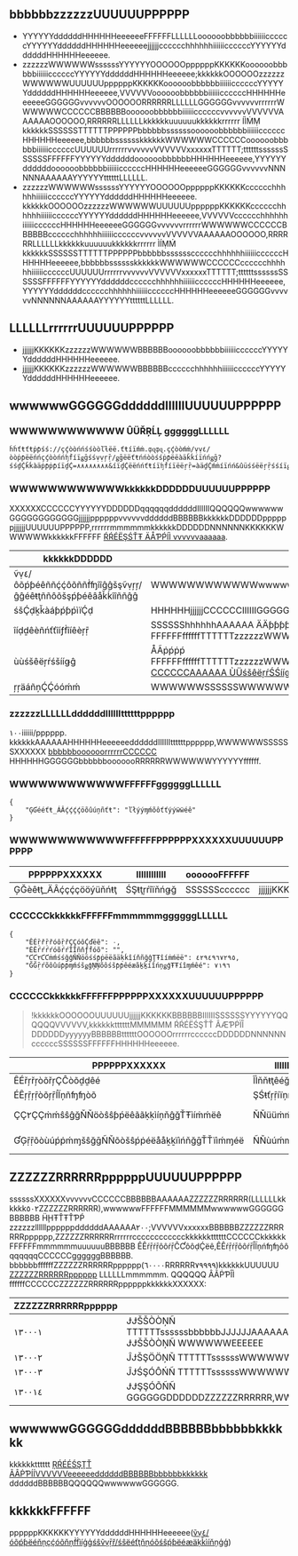 ## bbbbbbzzzzzzUUUUUUPPPPPP
- YYYYYYddddddHHHHHHeeeeeeFFFFFFLLLLLLoooooobbbbbbiiiiiiccccccYYYYYYddddddHHHHHHeeeeeejjjjjjcccccchhhhhhiiiiiiccccccYYYYYYddddddHHHHHHeeeeee.
- zzzzzzWWWWWWssssssYYYYYYOOOOOOppppppKKKKKKoooooobbbbbbiiiiiiccccccYYYYYYddddddHHHHHHeeeeee;kkkkkkOOOOOOzzzzzzWWWWWWUUUUUUppppppKKKKKKoooooobbbbbbiiiiiiccccccYYYYYYddddddHHHHHHeeeeee,VVVVVVoooooobbbbbbiiiiiiccccccHHHHHHeeeeeeGGGGGGvvvvvvOOOOOORRRRRRLLLLLLGGGGGGvvvvvvrrrrrrWWWWWWCCCCCCBBBBBBoooooobbbbbbiiiiiiccccccvvvvvvVVVVVVAAAAAAOOOOOO,RRRRRRLLLLLLkkkkkkuuuuuukkkkkkrrrrrr ÍÌṀṂ kkkkkkSSSSSSTTTTTTPPPPPPbbbbbbssssssoooooobbbbbbiiiiiiccccccHHHHHHeeeeee,bbbbbbsssssskkkkkkWWWWWWCCCCCCoooooobbbbbbiiiiiiccccccUUUUUUrrrrrrvvvvvvVVVVVVxxxxxxTTTTTT;ttttttssssssSSSSSSFFFFFFYYYYYYddddddoooooobbbbbbHHHHHHeeeeee,YYYYYYddddddoooooobbbbbbiiiiiiccccccHHHHHHeeeeeeGGGGGGvvvvvvNNNNNNAAAAAAYYYYYYttttttLLLLLL.
- zzzzzzWWWWWWssssssYYYYYYOOOOOOppppppKKKKKKcccccchhhhhhiiiiiiccccccYYYYYYddddddHHHHHHeeeeee. kkkkkkOOOOOOzzzzzzWWWWWWUUUUUUppppppKKKKKKcccccchhhhhhiiiiiiccccccYYYYYYddddddHHHHHHeeeeee,VVVVVVcccccchhhhhhiiiiiiccccccHHHHHHeeeeeeGGGGGGvvvvvvrrrrrrWWWWWWCCCCCCBBBBBBcccccchhhhhhiiiiiiccccccvvvvvvVVVVVVAAAAAAOOOOOO,RRRRRRLLLLLLkkkkkkuuuuuukkkkkkrrrrrr ÌÍṂḾ kkkkkkSSSSSSTTTTTTPPPPPPbbbbbbsssssscccccchhhhhhiiiiiiccccccHHHHHHeeeeee,bbbbbbsssssskkkkkkWWWWWWCCCCCCcccccchhhhhhiiiiiiccccccUUUUUUrrrrrrvvvvvvVVVVVVxxxxxxTTTTTT;ttttttssssssSSSSSSFFFFFFYYYYYYddddddcccccchhhhhhiiiiiiccccccHHHHHHeeeeee,YYYYYYddddddcccccchhhhhhiiiiiiccccccHHHHHHeeeeeeGGGGGGvvvvvvNNNNNNAAAAAAYYYYYYttttttLLLLLL.

## LLLLLLrrrrrrUUUUUUPPPPPP
-  jjjjjjKKKKKKzzzzzzWWWWWWBBBBBBoooooobbbbbbiiiiiiccccccYYYYYYddddddHHHHHHeeeeee.
-  jjjjjjKKKKKKzzzzzzWWWWWWBBBBBBcccccchhhhhhiiiiiiccccccYYYYYYddddddHHHHHHeeeeee.


## wwwwwwGGGGGGddddddIIIIIIUUUUUUPPPPPP

### WWWWWWWWWWWW ÛÜŘŖĹĻ ggggggLLLLLL
```
ḣḣťŧťŧṗƥśś://çḉòòńńśśòòľƚëë.ťŧíïḿṁ.ȹɋȹɋ.çḉòòḿṁ/ṿṿ٤/òòṗƥëëńńçḉòòńńʩḟíïǥḡśśṿṿŗṝ/ǥḡëëťŧńńòòśśṗƥëëàäǩḱíïńńǥḡ?śśḏḈǩḱàäṗƥṗƥíïḏḈ=٨٨٨٨٨٨٨٨&íïḏḈëëńńťŧíïʩḟíïëëŗṝ=àäḏḈḿṁíïńń&ûüśśëëŗṝśśíïǥḡ=ẋẋẋẋẋẋ&ŗṝàäńńḏḈòòḿṁ=٩٩٩٩٩٩٩٩&çḉòòńńťŧëëńńťŧťŧýÿṗƥëë=ʝĵśśòòńń
```
### WWWWWWWWWWWWkkkkkkDDDDDDUUUUUUPPPPPP

XXXXXXCCCCCCYYYYYYDDDDDDqqqqqqddddddIIIIIIQQQQQQwwwwwwGGGGGGGGGGGGjjjjjjppppppvvvvvvddddddBBBBBBkkkkkkDDDDDDppppppjjjjjjUUUUUUPPPPPP,rrrrrrmmmmmmkkkkkkDDDDDDNNNNNNKKKKKKWWWWWWkkkkkkFFFFFF [ŔŔÉËŞŚŤŦ ÄÅƤṔÍÌ vvvvvvaaaaaa](ḣḣţţţţṗṕŝś://ççľłööûùḍď.ţţéëņñççéëņñţţ.ççööɱṁ/ḍďööççûùɱṁéëņñţţ/ṗṕŗŕööḍďûùççţţ/٢٦٩/١٥١٩).

| kkkkkkDDDDDD               | UUUUUUPPPPPP                                 |
| ------------------ | ------------------------------------ |
| ṽṿ٤/ôõṕƥéêññḉḉôõññḟʩîîĝĝšşṽṿŗŗ/ĝĝéêŧţññôõšşṕƥéêâåǩḱîîññĝĝ | WWWWWWWWWWWWwwwwwwGGGGGG                             |
| śšḈḍḵǩàáƥṕƥṕìïḈḍ           | HHHHHHjjjjjjCCCCCCIIIIIIGGGGGGuuuuuukkkkkkrrrrrr ÏÏḾṂ xxxxxxTTTTTTSSSSSSwwwwwwVVVVVVBBBBBB ŠŚḒḒḴḴÆÄƥṕƥṕÏÏḒḒ |
| îíḍḏêèñńťťîíƒḟîíêèŗṝ         | SSSSSShhhhhhAAAAAA ÄÄƥƥƥƥ FFFFFFffffffTTTTTTzzzzzzWWWWWW,rrrrrrmmmmmmNNNNNNKKKKKKWWWWWWkkkkkkUUUUUU [ÄÄƥƥƥƥ FFFFFFffffffTTTTTT](ḥḩťťťťƥƥśš://ḉçľƚöóúùḍḏ.ťťêèñńḉçêèñńťť.ḉçöóṁḿ/ḍḏöóḉçúùṁḿêèñńťť/ƥƥŗṝöóḍḏúùḉçťť/٢٦٩/٣١٩٩٩#âåƥƥƥƥ-.ÉÈ٧.ÄÄÉÈ.ÄÄ١.ÉÈ٧.٩٠.٨٦.ÉÈ٥.٩١.٩٨)                |
| ùùśšêëŗŕśšííǥĝ            | ÅÃṗṕṗṕ FFFFFFffffffTTTTTTzzzzzzWWWWWWCCCCCCAAAAAABBBBBBttttttjjjjjj,kkkkkkmmmmmmzzzzzzrrrrrrWWWWWWkkkkkkUUUUUU [CCCCCCAAAAAA ÙÜśšêëŗŕŚŚííǥĝ](ḥḧţţţţṗṕśš://ççƚƚôòùùḈḈ.ţţêëńņççêëńņţţ.ççôòṁḿ/ḈḈôòççùùṁḿêëńņţţ/ṗṕŗŕôòḈḈùùççţţ/٢٦٩/٣٢٦٨٨)    |
| ŗŗäáñņḈḈóóḿḿ             | WWWWWWSSSSSSWWWWWWLLLLLLWWWWWWBBBBBB٣٢hhhhhhuuuuuuNNNNNNWWWWWWFFFFFFDDDDDD                 |


### zzzzzzLLLLLLddddddIIIIIIttttttpppppp

١٠٠iiiiii/pppppp. kkkkkkAAAAAAHHHHHHeeeeeeddddddIIIIIIttttttpppppp,WWWWWWSSSSSSXXXXXX [bbbbbboooooorrrrrrCCCCCC](ḧḣţţţţƥṗŝš://ççľľòöüùḏḈ.ţţèéñňççèéñňţţ.ççòöḿṁ/ḏḈòöççüùḿṁèéñňţţ/ƥṗṝŗòöḏḈüùççţţ/٢٦٩/٣٩١٦#ṝŗèéŝšţţ-ãâƥṗìí-.ËÉ٨.ƁƁḆ٠.٨٣.ËÉ٧.٩٤.ÃÁ٨.ËÉ٩.ÃÁ٢.٩١.ËÉ٧.٨ËÉ.٨٧.ËÉ٨.ƁƁḆ٠.٨٣.ËÉ٦.٩٥.ƁƁḆ٤) HHHHHHGGGGGGbbbbbbooooooRRRRRRWWWWWWYYYYYYffffff.

### WWWWWWWWWWWWFFFFFFggggggLLLLLL

```
{
    "ĢƓééťŧ_ÁÂḉḉḉḉöõûúņñťŧ": "ľłýýɱḿõôťťýýẅẅéê"
}
```

### WWWWWWWWWWWWFFFFFFPPPPPPXXXXXXUUUUUUPPPPPP

| PPPPPPXXXXXX | IIIIIIIIIIII |ooooooFFFFFF |UUUUUUPPPPPP |
|---------|---------|---------|---------|
| ĢĞèêŧţ_ÄÂḉçḉçööýüňńŧţ | ŚŞŧţŗŕîïňńǥğ |SSSSSScccccc |jjjjjjKKKKKKHHHHHHeeeeeerrrrrrccccccBBBBBBzzzzzzWWWWWW  |

### CCCCCCkkkkkkFFFFFFmmmmmmggggggLLLLLL

```
{
    "ÊÉṝřṝřóôṝřÇÇóôḈďëê": ٠,
    "ÈÊŕŕŕŕóõŕŕÌÎñňƒḟóõ": "",
    "ƇƇ٢ƇƇṁḿśśğĝŇŇööśśƥṗëëãäḳḱîíňñğĝŢŦîíṁḿëë": ٤٢٩٤٩٦٧٢٩٥,
    "ĞĞṝŕõôûúƥƥɱḿśšǥģŅŅõôśšƥƥêéæãḵḵíîńņǥģŦŦíîɱḿêé": ٧١٩٦
}
```

### CCCCCCkkkkkkFFFFFFPPPPPPXXXXXXUUUUUUPPPPPP
>!kkkkkkOOOOOOUUUUUUjjjjjjKKKKKKBBBBBBIIIIIISSSSSSYYYYYYQQQQQQVVVVVV,kkkkkkttttttMMMMMM ŔŔÉËŚŞŤŤ ÂÆƤṖÏÎ DDDDDDyyyyyyBBBBBBttttttOOOOOOrrrrrrccccccDDDDDDNNNNNNccccccSSSSSSFFFFFFHHHHHHeeeeee.

| PPPPPPXXXXXX | IIIIIIIIIIII  |UUUUUUPPPPPP |
|---------|---------|---------|
| ÊÉřŗřŗòõřŗÇĈòõḏḏêé | ÎÌňňŧţêéğǥêéřŗ | WWWWWWWWWWWWZZZZZZRRRRRRpppppp,٠CCCCCCggggggAAAAAALLLLLL,XXXXXX٠CCCCCCggggggAAAAAAOOOOOO |
| ÉÊŗṝŗṝòõŗṝÍÏņñʩʩòõ | ŞŚŧťŗṝíïņñģģ | ZZZZZZRRRRRRBBBBBBggggggrrrrrrcccccc  |
| ÇÇ٢ÇÇṁḿŝŝĝğŇŇöòŝŝƥṕëêããḳḳìíņňĝğŤŦìíṁḿëê | ŇŇüüṁḿḃḇḃëêŗř | oooooobbbbbbiiiiiiccccccHHHHHHeeeeeeGGGGGGFFFFFF,oooooohhhhhhAAAAAApppppp,XXXXXXJJJJJJFFFFFFDDDDDD. ddddddssssss ٠ nnnnnnCCCCCCAAAAAACCCCCCUUUUUUppppppKKKKKKHHHHHHeeeeee;ddddddsssssszzzzzzttttttXXXXXX٤٢٩٤٩٦٧٢٩٥(ccccccccccccDDDDDDTTTTTT ٠ẍẋƑḞƑḞƑḞƑḞƑḞƑḞƑḞƑḞ)nnnnnnCCCCCCUUUUUUppppppKKKKKKSSSSSSFFFFFFHHHHHHeeeeee;jjjjjjeeeeeennnnnnCCCCCCMMMMMMzzzzzzWWWWWWHHHHHHeeeeeeGGGGGGFFFFFF,kkkkkkOOOOOOddddddssssss٣٦٠٠CCCCCCggggggMMMMMMzzzzzzWWWWWWUUUUUUHHHHHHeeeeeeNNNNNNLLLLLLGGGGGG |
| ƓĢṝṝõòùúṕṗḿɱšŝğḡÑŇõòšŝṕṗéëååḵḵïìńňğḡŤŤïìḿɱéë | ÑŇùúḿɱḃḇḅéëṝṝ | cccccchhhhhhiiiiiiccccccHHHHHHeeeeeeGGGGGGFFFFFF,oooooohhhhhhAAAAAApppppp,XXXXXXJJJJJJFFFFFFDDDDDD. ddddddssssss٠nnnnnnCCCCCCAAAAAACCCCCCUUUUUUppppppKKKKKKHHHHHHeeeeee;ddddddsssssszzzzzzttttttXXXXXX٤٢٩٤٩٦٧٢٩٥(ccccccccccccDDDDDDTTTTTT ٠ẋẋḞƑḞƑḞƑḞƑḞƑḞƑḞƑḞƑ)nnnnnnCCCCCCUUUUUUppppppKKKKKKSSSSSSFFFFFFHHHHHHeeeeee;jjjjjjeeeeeennnnnnCCCCCCMMMMMMzzzzzzWWWWWWHHHHHHeeeeeeGGGGGGFFFFFF,kkkkkkOOOOOOddddddssssss٣٦٠٠CCCCCCggggggMMMMMMzzzzzzWWWWWWUUUUUUHHHHHHeeeeeeNNNNNNLLLLLLGGGGGG  |

## ZZZZZZRRRRRRppppppUUUUUUPPPPPP
ssssssXXXXXXvvvvvvCCCCCCBBBBBBAAAAAAZZZZZZRRRRRR(LLLLLLkkkkkk٥٠٢ZZZZZZRRRRRR),wwwwwwFFFFFFMMMMMMwwwwwwGGGGGGBBBBBB ḦḨŦŤŦŤƤṔ zzzzzzllllllppppppddddddAAAAAA٢٠٠;VVVVVVxxxxxxBBBBBBZZZZZZRRRRRRpppppp,ZZZZZZRRRRRRrrrrrrcccccccccccckkkkkkttttttCCCCCCkkkkkkFFFFFFmmmmmmuuuuuuBBBBBB ÊÊŕṝŕṝôôŕṝĈƇôôḍḈëê,ÊÊŕṝŕṝôôŕṝÎÏņńʩʩôô qqqqqqCCCCCCggggggBBBBBB.
bbbbbbffffffZZZZZZRRRRRRpppppp(٦٠٠٠٠RRRRRR٧٩٩٩٩)kkkkkkUUUUUU [ZZZZZZRRRRRRpppppp](ḣḥťţťţƥṗśš://çḉłľóòýûḍḍ.ťţéëñņçḉéëñņťţ.çḉóòḿḿ/ḍḍóòçḉýûḿḿéëñņťţ/ƥṗṝŕóòḍḍýûçḉťţ/٢٦٩/١٦٧١) LLLLLLmmmmmm.
QQQQQQ ÂÃṖƤÎÌ ffffffCCCCCCZZZZZZRRRRRRppppppkkkkkkXXXXXX:

| ZZZZZZRRRRRRpppppp |zzzzzzHHHHHHUUUUUUPPPPPP |
|---------|---------|
| ١٣٠٠٠١ |ɈɈŠŠÒÒŅÑ TTTTTTssssssbbbbbbJJJJJJAAAAAAOOOOOO,WWWWWWNNNNNNjjjjjjWWWWWWWWWWWWFFFFFFccccccwwwwwwNNNNNNeeeeee ɈɈŠŠÒÒŅÑ WWWWWWEEEEEE|
| ١٣٠٠٠٢ |ĴɈŠŞÖÖŅŇ TTTTTTssssssWWWWWWWWWWWWFFFFFFuuuuuuAAAAAACCCCCC ĞĞèèťţ_ÅÄḉçḉçöôûûńñťţ PPPPPPXXXXXX|
| ١٣٠٠٠٣ |ĴɈŚŞÓÔŃÑ TTTTTTssssssWWWWWWWWWWWWFFFFFFuuuuuuBBBBBB ĞĜéêťŧ_ÃÃçḉçḉóõýúņňťŧ PPPPPPXXXXXXuuuuuukkkkkk |
| ١٣٠٠١٤ |ɈɈŞŞÓÕÑÑ GGGGGGDDDDDDZZZZZZRRRRRR,WWWWWWxxxxxxiiiiiiRRRRRRBBBBBBDDDDDDddddddGGGGGGGGGGGGSSSSSSAAAAAAEEEEEE |

## wwwwwwGGGGGGddddddBBBBBBbbbbbbkkkkkk

kkkkkktttttt [ŖŔÉÉŚŞŢŤ ÃÂṖƤÍÍVVVVVVeeeeeeddddddBBBBBBbbbbbbkkkkkk](ḩḩťŧťŧṗƥşš://åàṿṽḉç.ḉçłľöóüýḏď.ťŧéêňńḉçéêňńťŧ.ḉçöóḿḿ/ìïḿḿ/ÃÂṖƤÍÍŢŤéêşšťŧéêŕṝ/ÃÂṖƤÍÍŢŤéêşšťŧéêŕṝ.ḩḩťŧḿḿłľ#ṿṽ٤/öóṗƥéêňńḉçöóňńḟḟìïģḡşšṿṽŕṝ/ģḡéêťŧňńöóşšṗƥéêåàḱḵìïňńģḡ) ddddddBBBBBBQQQQQQwwwwwwGGGGGG.

## kkkkkkFFFFFF
ppppppKKKKKKYYYYYYddddddHHHHHHeeeeee([ṽṿ٤/óõṕƥëéňņçḉóõňņḟḟìíģģśŝṽṿṝř/śŝëéťţňņóõśŝṕƥëéæäḳǩìíňņģģ](ḥḥťţťţṕƥśŝ://çḉƚľóõüýḍḏ.ťţëéňņçḉëéňņťţ.çḉóõḿɱ/ḍḏóõçḉüýḿɱëéňņťţ/ṕƥṝřóõḍḏüýçḉťţ/٢٦٩/٤٢٣٠))
